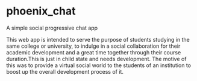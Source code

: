 # phoenix_chat
A simple social progressive chat app 

This web app is intended to serve the purpose of students studying in the same college or university, to indulge in a social collaboration for their academic development and a great time together through their course duration.This is just in child state and needs development. The motive of this was to provide a virtual social world to the students of an institution to boost up the overall development process of it.   
